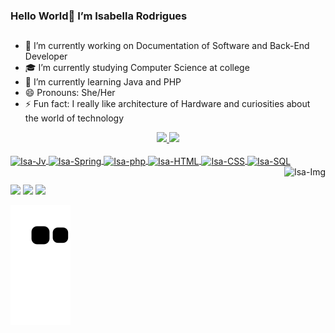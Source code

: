 ### Hello World👋 I’m Isabella Rodrigues
##
- 🔭 I’m currently working on Documentation of Software and Back-End Developer
- 🎓 I’m currently studying Computer Science at college
- 🌱 I’m currently learning Java and PHP
- 😄 Pronouns: She/Her
- ⚡ Fun fact: I really like architecture of Hardware and curiosities about the world of technology
<div align="center">
  <a href="https://github.com/Isabellar0501">
  <img height="180em" src="https://github-readme-stats.vercel.app/api?username=Isabellar0501&show_icons=true&theme=dark&include_all_commits=true&count_private=true"/>
  <img height="180em" src="https://github-readme-stats.vercel.app/api/top-langs/?username=Isabellar0501&layout=compact&langs_count=7&theme=dark"/>    
</div>
  <div style="display:inline_block"><br>
  <img align="center" alt="Isa-Jv" height="30" width="50" src="https://cdn.jsdelivr.net/gh/devicons/devicon/icons/java/java-original.svg" />
  <img align="center" alt="Isa-Spring" height="30" width="50" src="https://cdn.jsdelivr.net/gh/devicons/devicon/icons/spring/spring-original.svg" />
  <img align="center" alt="Isa-php" height="30" width="50" src="https://cdn.jsdelivr.net/gh/devicons/devicon/icons/php/php-plain.svg" />
  <img align="center" alt="Isa-HTML" height="30" width="50" src="https://cdn.jsdelivr.net/gh/devicons/devicon/icons/html5/html5-plain.svg" />
  <img align="center" alt="Isa-CSS" height="30" width="50" src="https://cdn.jsdelivr.net/gh/devicons/devicon/icons/css3/css3-plain.svg" />
  <img align="center" alt="Isa-SQL" height="30" width="50" src="https://cdn.jsdelivr.net/gh/devicons/devicon/icons/mysql/mysql-original.svg" />
  <img align="right" alt="Isa-Img" height="150" src="https://cdn.discordapp.com/attachments/1012451477358387392/1013801238778884136/download20220801102348.png" />
  </div>
   
  ##
  
  <div> 
  <a href="https://instagram.com/beruivinha_" target="_blank"><img src="https://img.shields.io/badge/-Instagram-%23E4405F?style=for-the-badge&logo=instagram&logoColor=white" target="_blank"></a>
  <a href = "mailto:bebellabr@gmail.com"><img src="https://img.shields.io/badge/-Gmail-%23333?style=for-the-badge&logo=gmail&logoColor=red" target="_blank"></a>
  <a href="https://www.linkedin.com/in/isabella-rodrigues-3453671b4/" target="_blank"><img src="https://img.shields.io/badge/-LinkedIn-%230077B5?style=for-the-badge&logo=linkedin&logoColor=white" target="_blank"></a> 
 
  ![Snake animation](https://github.com/rafaballerini/rafaballerini/blob/output/github-contribution-grid-snake.svg)
 
</div>
          

